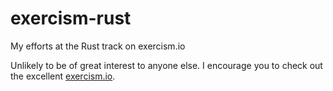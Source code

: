 # exercism-rust
My efforts at the Rust track on exercism.io

Unlikely to be of great interest to anyone else. I encourage you to check out the excellent
[exercism.io](https://exercism.io).
